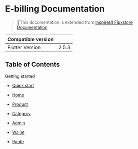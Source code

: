 # E-billing Documentation

> 🔶This documentation is extended from [InspireUI Fluxstore Documentation](https://support.inspireui.com/help-center/articles/42/43/2/getting-started)


|Compatible version|   |
|------------------|------------- |
| Flutter Version  | 2.5.3       |

<!-- TABLE OF CONTENTS -->
## Table of Contents
Getting started
- [Quick start](docs/quickstart.md)

- [Home](docs/home.md)

- [Product](docs/product.md)

- [Category](docs/category.md)

- [Admin](docs/admin_smartchart.md)

- [Wallet](docs/currency_wallet.md)

- [Route](docs/routes.md)